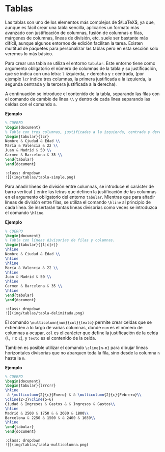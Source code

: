 # Tablas

Las tablas son uno de los elementos más complejos de $\LaTeX$, ya que, aunque es fácil crear una tabla sencilla, aplicarles un formato más avanzado con justificación de columnas, fusión de columnas o filas, márgenes de columnas, líneas de división, etc. suele ser bastante más difícil, aunque algunos entornos de edición facilitan la tarea.  Existen multitud de paquetes para personalizar las tablas pero en esta sección solo veremos lo más básico.

Para crear una tabla se utiliza el entorno `tabular`. Este entorno tiene como argumento obligatorio el número de columnas de la tabla y su justificación, que se indica con una letra: `l` izquierda, `r` derecha y `c` centrada, (por ejemplo `lcr` indica tres columnas, la primera justificada a la izquierda, la segunda centrada y la tercera justificada a la derecha).

A continuación se introduce el contenido de la tabla, separando las filas con el comando de cambio de línea `\\` y dentro de cada línea separando las celdas con el comando `&`. 

**Ejemplo**

```latex
% CUERPO
\begin{document}
% Tabla con tres columnas, justificadas a la izquierda, centrada y derecha.
\begin{tabular}{lcr}
Nombre & Ciudad & Edad \\
María & Valencia & 22 \\
Juan & Madrid & 50 \\
Carmen & Barcelona & 35 \\
\end{tabular}
\end{document}
```

```{admonition} Salida
:class: dropdown
![](img/tablas/tabla-simple.png)
```

Para añadir líneas de división entre columnas, se introduce el carácter de barra vertical `|` entre las letras que definen la justificación de las columnas en el argumento obligatorio del entorno `tabular`. Mientras que para añadir líneas de división entre filas, se utiliza el comando `\hline` al principio de cada línea. Se insertarán tantas líneas divisorias como veces se introduzca el comando `\hline`.

**Ejemplo**

```latex
% CUERPO
\begin{document}
% Tabla con líneas divisorias de filas y columnas.
\begin{tabular}{|l|c|r|}
\hline
Nombre & Ciudad & Edad \\ 
\hline
\hline
María & Valencia & 22 \\
\hline
Juan & Madrid & 50 \\
\hline
Carmen & Barcelona & 35 \\
\hline
\end{tabular}
\end{document}
```

```{admonition} Salida
:class: dropdown
![](img/tablas/tabla-delimitada.png)
```

El comando `\multicolumn{num}{col}{texto}` permite crear celdas que se extienden a lo largo de varias columnas, donde `num` es el número de columnas a ocupar, `col` es el carácter que define la justificación de la celda (`l`, `r` o `c`), y `texto` es el contenido de la celda.

También es posible utilizar el comando `\cline{n-m}` para dibujar líneas horizontales divisorias que no abarquen toda la fila, sino desde la columna `n` hasta la `m`.

**Ejemplo**

```latex
% CUERPO
\begin{document}
\begin{tabular}{lrrcrr}
\hline
 & \multicolumn{2}{c}{Enero} & & \multicolumn{2}{c}{Febrero}\\
\cline{2-3}\cline{5-6}
Ciudad & Ingresos & Gastos & & Ingresos & Gastos\\ 
\hline
Madrid & 2500 & 1750 & & 2600 & 1800\\ 
Barcelona & 2250 & 1500 & & 2400 & 1650\\ 
\hline
\end{tabular}
\end{document}
```

```{admonition} Salida
:class: dropdown
![](img/tablas/tabla-multicolumna.png)
```